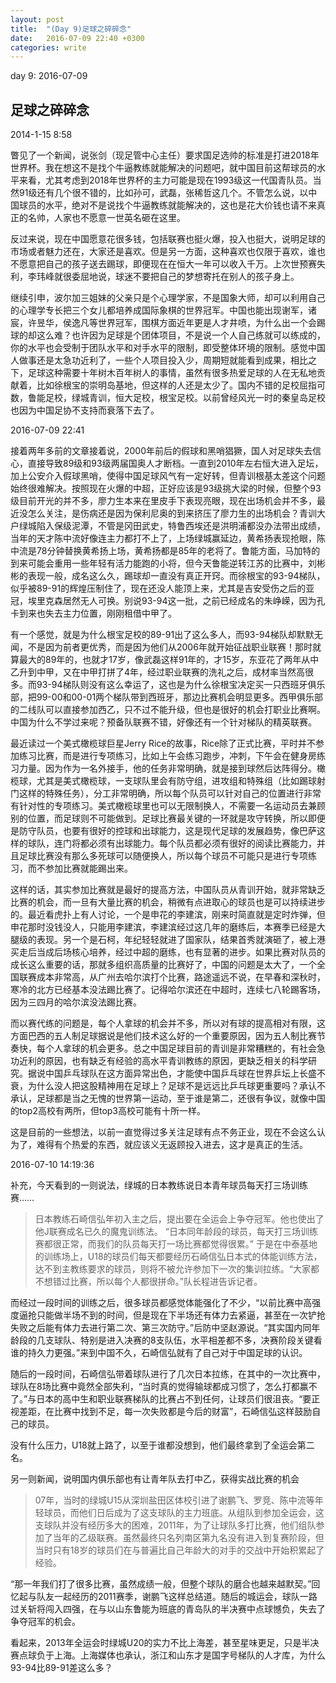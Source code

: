 ```yaml
---
layout: post
title:  "(Day 9)足球之碎碎念"
date:   2016-07-09 22:40 +0300
categories: write
---
```


day 9: 2016-07-09

足球之碎碎念
-

2014-1-15 8:58

瞥见了一个新闻，说张剑（现足管中心主任）要求国足选帅的标准是打进2018年世界杯。我在想这不是找个牛逼教练就能解决的问题吧，就中国目前这帮球员的水平来看，尤其考虑到2018年世界杯的主力可能是现在1993级这一代国青队员。当然91级还有几个很不错的，比如孙可，武磊，张稀哲这几个。不管怎么说，以中国球员的水平，绝对不是说找个牛逼教练就能解决的，这也是花大价钱也请不来真正的名帅，人家也不愿意一世英名砸在这里。

反过来说，现在中国愿意花很多钱，包括联赛也挺火爆，投入也挺大，说明足球的市场或者魅力还在，大家还是喜欢。但是另一方面，这种喜欢也仅限于喜欢，谁也不愿意把自己的孩子送去踢球，即便现在在恒大一年可以收入千万。上次世预赛失利，李玮峰就很委屈地说，球迷不要把自己的梦想寄托在别人的孩子身上。

继续引申，波尔加三姐妹的父亲只是个心理学家，不是国象大师，却可以利用自己的心理学专长把三个女儿都培养成国际象棋的世界冠军。中国也能出现谢军，诸宸，许昱华，侯逸凡等世界冠军，围棋方面近年更是人才井喷，为什么出一个会踢球的却这么难？也许因为足球是个团体项目，不是说一个人自己练就可以练成的，你的水平也会受制于团队水平和对手水平的限制，即受整体环境的限制。感觉中国人做事还是太急功近利了，一些个人项目投入少，周期短就能看到成果，相比之下，足球这种需要十年树木百年树人的事情，虽然有很多热爱足球的人在无私地贡献着，比如徐根宝的崇明岛基地，但这样的人还是太少了。国内不错的足校屈指可数，鲁能足校，绿城青训，恒大足校，根宝足校。以前曾经风光一时的秦皇岛足校也因为中国足协不支持而衰落下去了。

<!--接着以前的继续写好了-->

2016-07-09 22:41

接着两年多前的文章接着说，2000年前后的假球和黑哨猖獗，国人对足球失去信心，直接导致89级和93级两届国奥人才断档。一直到2010年左右恒大进入足坛，加上公安介入假球黑哨，使得中国足球风气有一定好转，但青训根基太差这个问题始终很难解决。按照现在火爆的中超，正好应该是93级挑大梁的时候，但整个93级目前开光的并不多，廖力生本来在里皮手下表现亮眼，现在出场机会并不多，最近没怎么关注，是伤病还是因为保利尼奥的到来挤压了廖力生的出场机会？青训大户绿城陷入保级泥潭，不管是冈田武史，特鲁西埃还是洪明浦都没办法带出成绩，当年的天才陈中流好像连主力都打不上了，上场绿城赢延边，黄希扬表现抢眼，陈中流是78分钟替换黄希扬上场，黄希扬都是85年的老将了。鲁能方面，马加特的到来可能会重用一些年轻有活力能跑的小将，但今天鲁能逆转江苏的比赛中，刘彬彬的表现一般，成名这么久，踢球却一直没有真正开窍。而徐根宝的93-94梯队，似乎被89-91的辉煌压制住了，现在还没人能顶上来，尤其是吉安受伤之后的亚冠，埃里克森居然无人可换。别说93-94这一批，之前已经成名的朱峥嵘，因为孔卡到来也失去主力位置，刚刚租借中甲了。

有一个感觉，就是为什么根宝足校的89-91出了这么多人，而93-94梯队却默默无闻，不是因为前者更优秀，而是因为他们从2006年就开始征战职业联赛！那时就算最大的89年的，也就才17岁，像武磊这样91年的，才15岁，东亚花了两年从中乙升到中甲，又在中甲打拼了4年，经过职业联赛的洗礼之后，成材率当然高很多。而93-94梯队则没有这么幸运了，这也是为什么徐根宝决定买一只西班牙俱乐部，把99-00和00-01两个梯队带到西班牙，那边比赛机会明显更多。西甲俱乐部的二线队可以直接参加西乙，只不过不能升级，但也是很好的机会打职业比赛啊。中国为什么不学过来呢？预备队联赛不错，好像还有一个针对梯队的精英联赛。

最近读过一个美式橄榄球巨星Jerry Rice的故事，Rice除了正式比赛，平时并不参加练习比赛，而是进行专项练习，比如上午会练习跑步，冲刺，下午会在健身房练习力量。因为作为一名外接手，他的任务非常明确，就是接到球然后达阵得分。橄榄球，尤其是美式橄榄球，一支球队里会有防守组，进攻组和特殊组（比如踢球射门这样的特殊任务），分工非常明确，所以每个队员可以针对自己的位置进行非常有针对性的专项练习。美式橄榄球里也可以无限制换人，不需要一名运动员去兼顾别的位置，而足球则不可能做到。足球比赛最关键的一环就是攻守转换，所以即便是防守队员，也要有很好的控球和出球能力，这是现代足球的发展趋势，像巴萨这样的球队，连门将都必须有出球能力。每个队员都必须有很好的阅读比赛能力，并且足球比赛没有那么多死球可以随便换人，所以每个球员不可能只是进行专项练习，而不参加比赛就能踢出来。

这样的话，其实参加比赛就是最好的提高方法，中国队员从青训开始，就非常缺乏比赛的机会，而一旦有大量比赛的机会，稍微有点进取心的球员也是可以持续进步的。最近看虎扑上有人讨论，一个是申花的李建滨，刚来时简直就是定时炸弹，但申花那时没钱没人，只能用李建滨，李建滨经过这几年的磨练后，本赛季已经是大腿级的表现。另一个是石柯，年纪轻轻就进了国家队，结果首秀就演砸了，被上港买走后当成后场核心培养，经过中超的磨练，也有显著的进步。如果比赛对队员的成长这么重要的话，那就多组织高质量的比赛好了，中国的问题是太大了，一个全国联赛成本非常高，从广州去哈尔滨打个比赛，路途遥远不说，在早春和深秋时，寒冷的北方已经基本没法踢比赛了。记得哈尔滨还在中超时，连续七八轮踢客场，因为三四月的哈尔滨没法踢比赛。

而以赛代练的问题是，每个人拿球的机会并不多，所以对有球的提高相对有限，这方面巴西的五人制足球据说是他们技术这么好的一个重要原因，因为五人制比赛节奏快，每个人拿球的机会更多。总之中国足球目前的青训是非常糟糕的，有社会急功近利的原因，也有缺乏有经验的高水平青训教练的原因，更缺乏相关的科学研究。据说中国乒乓球队在这方面异常出色，才能使中国乒乓球在世界乒坛上长盛不衰，为什么没人把这股精神用在足球上？足球不是远远比乒乓球更重要吗？承认不承认，足球都是当之无愧的世界第一运动，至于谁是第二，还很有争议，就像中国的top2高校有两所，但top3高校可能有十所一样。

这是目前的一些想法，以前一直觉得过多关注足球有点不务正业，现在不会这么认为了，难得有个热爱的东西，就应该义无返顾投入进去，这才是真正的生活。

2016-07-10 14:19:36

补充，今天看到的一则说法，绿城的日本教练说日本青年球员每天打三场训练赛……

>日本教练石崎信弘年初入主之后，提出要在全运会上争夺冠军。他也使出了他J联赛成名已久的魔鬼训练法。 “日本同年龄段的球员，每天打三场训练赛都很正常，而我们的队员每天打一场比赛都觉得很累。” 于是在中泰基地的训练场上，U18的球员们每天都要经历石崎信弘日本式的体能训练方法，达不到主教练要求的球员，则将不被允许参加下一次的集训拉练。“大家都不想错过比赛，所以每个人都很拼命。”队长程进告诉记者。
>
而经过一段时间的训练之后，很多球员都感觉体能强化了不少，“以前比赛中高强度逼抢只能做半场不到的时间，但是现在下半场还有体力去紧逼，甚至在一次铲抢失败之后能有体力去进行第二次、第三次防守。”后防中坚赵源说。“其实国内同年龄段的几支球队、特别是进入决赛的8支队伍，水平相差都不多，决赛阶段关键看谁的持久力更强。”来到中国不久，石崎信弘就有了自己对于中国足球的认识。
>
随后的一段时间，石崎信弘带着球队进行了几次日本拉练，在其中的一次比赛中，球队在8场比赛中竟然全部失利，“当时真的觉得输球都成习惯了，怎么打都赢不了。”与日本的高中生和职业联赛梯队的比赛占不到任何，让球员们很沮丧。“要正视差距，在比赛中找到不足，每一次失败都是今后的财富”，石崎信弘这样鼓励自己的球员。
>
没有什么压力，U18就上路了，以至于谁都没想到，他们最终拿到了全运会第二名。

另一则新闻，说明国内俱乐部也有让青年队去打中乙，获得实战比赛的机会

>07年，当时的绿城U15从深圳盐田区体校引进了谢鹏飞、罗竞、陈中流等年轻球员，而他们日后成为了这支球队的主力班底。从组队到参加全运会，这支球队并没有经历多大的困难，2011年，为了让球队多打比赛，他们组队参加了当年的乙级联赛。虽然最终只名列南区第九名没有进入到复赛阶段，但当时只有18岁的球员们在与普遍比自己年龄大的对手的交战中开始积累起了经验。
>
“那一年我们打了很多比赛，虽然成绩一般，但整个球队的磨合也越来越默契。”回忆起与队友一起经历的2011赛季，谢鹏飞这样总结道。随后的城运会，球队一路过关斩将闯入四强，在与以山东鲁能为班底的青岛队的半决赛中点球憾负，失去了争夺冠军的机会。

看起来，2013年全运会时绿城U20的实力不比上海差，甚至星味更足，只是半决赛点球负于上海。上海媒体也承认，浙江和山东才是国字号梯队的人才库，为什么93-94比89-91差这么多？
